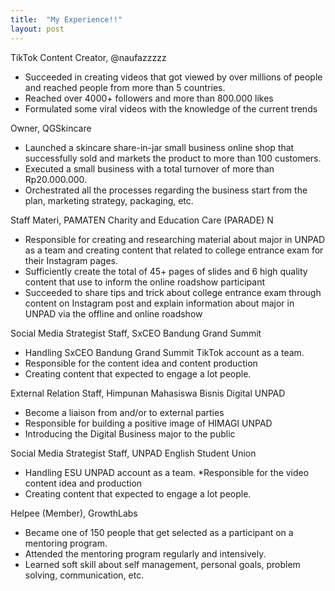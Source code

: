 ```yaml
---
title:  "My Experience!!"
layout: post
---
```


TikTok Content Creator, @naufazzzzz
* Succeeded in creating videos that got viewed by over millions of people and reached people from more than 5 countries.
* Reached over 4000+ followers and more than 800.000 likes
* Formulated some viral videos with the knowledge of the current trends

Owner, QGSkincare 
* Launched a skincare share-in-jar small business online shop that successfully sold and markets the product to more than 100 customers.
* Executed a small business with a total turnover of more than Rp20.000.000.
* Orchestrated all the processes regarding the business start from the plan, marketing strategy, packaging, etc.

Staff Materi, PAMATEN Charity and Education Care (PARADE) N
* Responsible for creating and researching material about major in UNPAD as a team and creating content that related to college entrance exam for their Instagram pages.
* Sufficiently create the total of 45+ pages of slides and 6 high quality content that use to inform the online roadshow participant
* Succeeded to share tips and trick about college entrance exam through content on Instagram post and explain information about major in UNPAD via the offline and online roadshow

Social Media Strategist Staff, SxCEO Bandung Grand Summit
* Handling SxCEO Bandung Grand Summit TikTok account as a team.
* Responsible for the content idea and content production
* Creating content that expected to engage a lot people.

External Relation Staff, Himpunan Mahasiswa Bisnis Digital UNPAD
* Become a liaison from and/or to external parties
* Responsible for building a positive image of HIMAGI UNPAD
* Introducing the Digital Business major to the public

Social Media Strategist Staff, UNPAD English Student Union
* Handling ESU UNPAD account as a team.
*Responsible for the video content idea and production
* Creating content that expected to engage a lot people.

Helpee (Member), GrowthLabs
* Became one of 150 people that get selected as a participant on a mentoring program.
* Attended the mentoring program regularly and intensively.
* Learned soft skill about self management, personal goals, problem solving, communication, etc.

